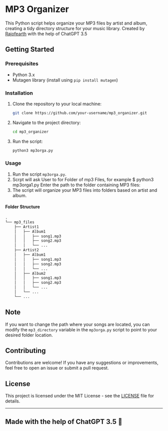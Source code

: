 
# MP3 Organizer

This Python script helps organize your MP3 files by artist and album, creating a tidy directory structure for your music library.
Created by [Rajofearth](https://github.com/rajofearth) with the help of ChatGPT 3.5

## Getting Started

### Prerequisites
- Python 3.x
- Mutagen library (install using `pip install mutagen`)

### Installation
1. Clone the repository to your local machine:
   ```bash
   git clone https://github.com/your-username/mp3_organizer.git
   ```

2. Navigate to the project directory:
   ```bash
   cd mp3_organizer
   ```

3. Run the script:
   ```bash
   python3 mp3orga.py
   ```

### Usage
1. Run the script `mp3orga.py`.
2. Scrpt will ask User to for Folder of mp3 Files, for example
   $ python3 mp3orga1.py
   Enter the path to the folder containing MP3 files:
4. The script will organize your MP3 files into folders based on artist and album.

#### Folder Structure
```markdown
.
└── mp3_files
    ├── Artist1
    │   ├── Album1
    │   │   ├── song1.mp3
    │   │   ├── song2.mp3
    │   │   └── ...
    ├── Artist2
    │   ├── Album1
    │   │   ├── song1.mp3
    │   │   ├── song2.mp3
    │   │   └── ...
    │   ├── Album2
    │   │   ├── song1.mp3
    │   │   ├── song2.mp3
    │   │   └── ...
    │   └── ...
    └── ...
```

## Note
If you want to change the path where your songs are located, you can modify the `mp3_directory` variable in the `mp3orga.py` script to point to your desired folder location.

## Contributing
Contributions are welcome! If you have any suggestions or improvements, feel free to open an issue or submit a pull request.

## License
This project is licensed under the MIT License - see the [LICENSE](LICENSE) file for details.

---
Made with the help of ChatGPT 3.5 🤖
---
